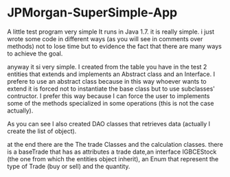 # JPMorgan-SuperSimple-App
A little test program very simple
It runs in Java 1.7. it is really simple. i just wrote some code in different ways (as you will see in comments over methods) not to lose time but to evidence the fact that there are many ways to achieve the goal.


anyway it si very simple. I created from the table you have in the test 2 entities that extends and implements an Abstract class and an Interface. I prefere to use an abstract class because in this way whoever wants to extend it is forced not to instantiate the base class but to use subclasses' contructor. I prefer this way because I can force the user to implements some of the methods specialized in some operations (this is not the case actually).

As you can see I also created DAO classes that retrieves data (actually I create the list of object).

at the end there are the The trade Classes and the calculation classes.
there is a baseTrade that has as attributes a trade date,an interface IGBCEStock (the one from which the entities object inherit), an Enum that represent the type of Trade (buy or sell) and the quantity.
